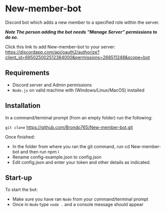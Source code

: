 # New-member-bot
Discord bot which adds a new member to a specified role within the server.

***Note The person adding the bot needs “Manage Server” permissions to do so.***

Click this link to add New-member-bot to your server:
https://discordapp.com/api/oauth2/authorize?client_id=695025002512384000&permissions=268511248&scope=bot


## Requirements
- Discord server and Admin permissions
- `Node.js` on valid machine with (Windows/Linux/MacOS) installed

## Installation
In a command/terminal prompt (from an empty folder) run the following:

`git clone` https://github.com/Brondo765/New-member-bot.git

Once finished:

- In the folder from where you ran the git command, run cd New-member-bot and then run npm i
- Rename config-example.json to config.json
- Edit config.json and enter your token and other details as indicated.

## Start-up
To start the bot:
- Make sure you have ran `Node` from your command/terminal prompt 
- Once in `Node` type `node .` and a console message should appear
